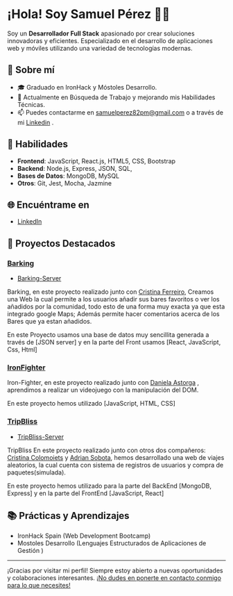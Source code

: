 # ¡Hola! Soy Samuel Pérez 👋📌

Soy un **Desarrollador Full Stack** apasionado por crear soluciones innovadoras y eficientes. 
Especializado en el desarrollo de aplicaciones web y móviles utilizando una variedad de tecnologías modernas.


## 🌟 Sobre mí

- 🎓 Graduado en IronHack y Móstoles Desarrollo.
- 💼 Actualmente en Búsqueda de Trabajo y mejorando mis Habilidades Técnicas.
- 📫 Puedes contactarme en samuelperez82pm@gmail.com o a través de mi [Linkedin](https://www.linkedin.com/in/samuel-p%C3%A9rez-076553292/)  .

## 🚀 Habilidades

- **Frontend**: JavaScript, React.js, HTML5, CSS, Bootstrap 
- **Backend**: Node.js, Express, JSON, SQL,
- **Bases de Datos**: MongoDB, MySQL
- **Otros**: Git, Jest, Mocha, Jazmine


## 🌐 Encuéntrame en

- [LinkedIn](https://www.linkedin.com/in/samuel-p%C3%A9rez-076553292/)

## 🔧 Proyectos Destacados

### [Barking](https://github.com/Samuel-Perez-Morcillo/Barking-client)
- [Barking-Server](https://github.com/Samuel-Perez-Morcillo/Barking-server)


Barking, en este proyecto realizado junto con [Cristina Ferreiro](https://github.com/cristinaferreiro), Creamos una Web la cual permite a los usuarios añadir sus bares favoritos o 
ver los añadidos por la comunidad, todo esto de una forma muy exacta ya que esta integrado google Maps; Además permite hacer comentarios acerca 
de los Bares que ya estan añadidos.

En este Proyecto usamos una base de datos muy sencillita generada a través de [JSON server] y en la parte del Front usamos [React, JavaScript, Css, Html]


### [IronFighter](https://github.com/Daniela-AB25/Project1-Ironhack-Game)
Iron-Fighter, en este proyecto realizado junto con [Daniela Astorga](https://github.com/Daniela-AB25) , aprendimos a realizar un videojuego con la manipulación del DOM.

En este proyecto hemos utilizado [JavaScript, HTML, CSS]


### [TripBliss](https://github.com/CristinaColomoiets/random-experience-client)
- [TripBliss-Server](https://github.com/CristinaColomoiets/random-experience-server)

TripBliss En este proyecto realizado junto con otros dos compañeros: [Cristina Colomoiets](https://github.com/CristinaColomoiets) y [Adrian Sobota](https://github.com/Sobdev), hemos desarrollado una web de viajes aleatorios, la cual cuenta con sistema de registros de usuarios
y compra de paquetes(simulada).

En este proyecto hemos utilizado para la parte del BackEnd [MongoDB, Express] y en la parte del FrontEnd [JavaScript, React]


## 📚 Prácticas y Aprendizajes

- IronHack Spain (Web Development Bootcamp)
- Mostoles Desarrollo (Lenguajes Estructurados de Aplicaciones de Gestión )

---

¡Gracias por visitar mi perfil! Siempre estoy abierto a nuevas oportunidades y colaboraciones interesantes. [¡No dudes en ponerte en contacto conmigo para lo que necesites!](https://www.linkedin.com/in/samuel-p%C3%A9rez-076553292/)
